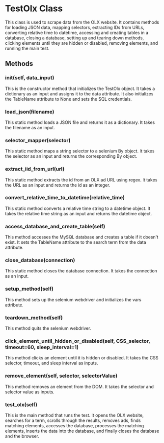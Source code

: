 


# TestOlx Class
This class is used to scrape data from the OLX website. It contains methods for loading JSON data, mapping selectors, extracting IDs from URLs, converting relative time to datetime, accessing and creating tables in a database, closing a database, setting up and tearing down methods, clicking elements until they are hidden or disabled, removing elements, and running the main test.

## Methods

### __init__(self, data_input)
This is the constructor method that initializes the TestOlx object. It takes a dictionary as an input and assigns it to the data attribute. It also initializes the TableName attribute to None and sets the SQL credentials.

### load_json(filename)
This static method loads a JSON file and returns it as a dictionary. It takes the filename as an input.

### selector_mapper(selector)
This static method maps a string selector to a selenium By object. It takes the selector as an input and returns the corresponding By object.

### extract_iid_from_url(url)
This static method extracts the id from an OLX ad URL using regex. It takes the URL as an input and returns the id as an integer.

### convert_relative_time_to_datetime(relative_time)
This static method converts a relative time string to a datetime object. It takes the relative time string as an input and returns the datetime object.

### access_database_and_create_table(self)
This method accesses the MySQL database and creates a table if it doesn't exist. It sets the TableName attribute to the search term from the data attribute.

### close_database(connection)
This static method closes the database connection. It takes the connection as an input.

### setup_method(self)
This method sets up the selenium webdriver and initializes the vars attribute.

### teardown_method(self)
This method quits the selenium webdriver.

### click_element_until_hidden_or_disabled(self, CSS_selector, timeout=60, sleep_interval=1)
This method clicks an element until it is hidden or disabled. It takes the CSS selector, timeout, and sleep interval as inputs.

### remove_element(self, selector, selectorValue)
This method removes an element from the DOM. It takes the selector and selector value as inputs.

### test_olx(self)
This is the main method that runs the test. It opens the OLX website, searches for a term, scrolls through the results, removes ads, finds matching elements, accesses the database, processes the matching elements, inserts the data into the database, and finally closes the database and the browser.

